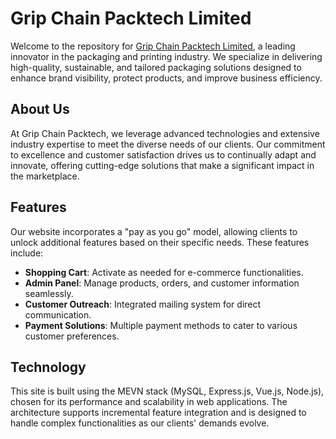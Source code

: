 # Grip Chain Packtech Limited

Welcome to the repository for [Grip Chain Packtech Limited](http://gripchainpacktech.com), a leading innovator in the packaging and printing industry. We specialize in delivering high-quality, sustainable, and tailored packaging solutions designed to enhance brand visibility, protect products, and improve business efficiency.

## About Us

At Grip Chain Packtech, we leverage advanced technologies and extensive industry expertise to meet the diverse needs of our clients. Our commitment to excellence and customer satisfaction drives us to continually adapt and innovate, offering cutting-edge solutions that make a significant impact in the marketplace.

## Features

Our website incorporates a "pay as you go" model, allowing clients to unlock additional features based on their specific needs. These features include:

- **Shopping Cart**: Activate as needed for e-commerce functionalities.
- **Admin Panel**: Manage products, orders, and customer information seamlessly.
- **Customer Outreach**: Integrated mailing system for direct communication.
- **Payment Solutions**: Multiple payment methods to cater to various customer preferences.

## Technology

This site is built using the MEVN stack (MySQL, Express.js, Vue.js, Node.js), chosen for its performance and scalability in web applications. The architecture supports incremental feature integration and is designed to handle complex functionalities as our clients' demands evolve.

